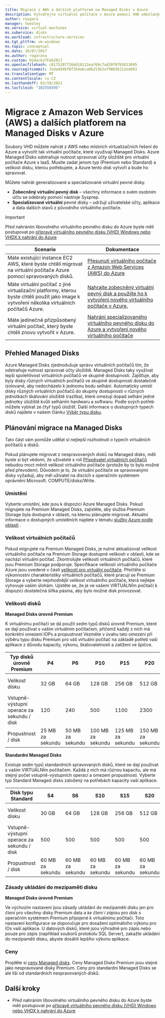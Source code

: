 ```yaml
---
title: Migrace z AWS a dalších platforem na Managed Disks v Azure
description: Vytvářejte virtuální počítače v Azure pomocí VHD odeslaných z jiných cloudů, jako je AWS nebo jiných virtualizačních platforem, a využijte výhod Azure Managed Disks.
author: roygara
manager: twooley
ms.service: virtual-machines
ms.subervice: disks
ms.workload: infrastructure-services
ms.tgt_pltfrm: vm-windows
ms.topic: conceptual
ms.date: 10/07/2017
ms.author: rogarana
ms.custom: H1Hack27Feb2017
ms.openlocfilehash: c817528ff26dd10112eaf69c7ad20f8fb5813695
ms.sourcegitcommit: 7edadd4bf8f354abca0b253b3af98836212edd93
ms.translationtype: MT
ms.contentlocale: cs-CZ
ms.lasthandoff: 03/10/2021
ms.locfileid: "102550395"
---
```

# <a name="migrate-from-amazon-web-services-aws-and-other-platforms-to-managed-disks-in-azure"></a>Migrace z Amazon Web Services (AWS) a dalších platforem na Managed Disks v Azure

Soubory VHD můžete nahrát z AWS nebo místních virtualizačních řešení do Azure a vytvořit tak virtuální počítače, které využívají Managed Disks. Azure Managed Disks odstraňuje nutnost spravovat účty úložiště pro virtuální počítače Azure s IaaS. Musíte zadat jenom typ (Premium nebo Standard) a velikost disku, kterou potřebujete, a Azure tento disk vytvoří a bude ho spravovat. 

Můžete nahrát generalizované a specializované virtuální pevné disky. 
- **Zobecněný virtuální pevný disk** – všechny informace o svém osobním účtu se odebraly pomocí nástroje Sysprep. 
- **Specializované virtuální** pevné disky – udržují uživatelské účty, aplikace a data dalších stavů z původního virtuálního počítače. 

> [!IMPORTANT]
> Před nahráním libovolného virtuálního pevného disku do Azure byste měli postupovat po [přípravě virtuálního pevného disku (VHD) Windows nebo VHDX k nahrání do Azure](prepare-for-upload-vhd-image.md)
>
>


| Scenario                                                                                                                         | Dokumentace                                                                                                                       |
|----------------------------------------------------------------------------------------------------------------------------------|-------------------------------------------------------------------------------------------------------------------------------------|
| Máte existující instance EC2 AWS, které byste chtěli migrovat na virtuální počítače Azure pomocí spravovaných disků.                              | [Přesunutí virtuálního počítače z Amazon Web Services (AWS) do Azure](aws-to-azure.md)                           |
| Máte virtuální počítač z jiné virtualizační platformy, kterou byste chtěli použít jako image k vytvoření několika virtuálních počítačů Azure. | [Nahrajte zobecněný virtuální pevný disk a použijte ho k vytvoření nového virtuálního počítače v Azure.](upload-generalized-managed.md) |
| Máte jedinečně přizpůsobený virtuální počítač, který byste chtěli znovu vytvořit v Azure.                                                      | [Nahrání specializovaného virtuálního pevného disku do Azure a vytvoření nového virtuálního počítače](create-vm-specialized.md)         |


## <a name="overview-of-managed-disks"></a>Přehled Managed Disks

Azure Managed Disks zjednodušuje správu virtuálních počítačů tím, že odstraňuje nutnost spravovat účty úložiště. Managed Disks taky využívat lepší spolehlivost virtuálních počítačů ve skupině dostupnosti. Zajišťuje, aby byly disky různých virtuálních počítačů ve skupině dostupnosti dostatečně izolované, aby nedocházelo k jednomu bodu selhání. Automaticky umístí disky různých virtuálních počítačů do skupiny dostupnosti v různých jednotkách škálování úložiště (razítka), které omezují dopad selhání jedné jednotky úložiště kvůli selháním hardwaru a softwaru.
Podle svých potřeb můžete vybírat ze čtyř typů úložišť. Další informace o dostupných typech disků najdete v našem článku [Výběr typu disku](../disks-types.md).

## <a name="plan-for-the-migration-to-managed-disks"></a>Plánování migrace na Managed Disks

Tato část vám pomůže udělat si nejlepší rozhodnutí o typech virtuálních počítačů a disků.

Pokud plánujete migrovat z nespravovaných disků na Managed disks, měli byste si být vědomi, že uživatelé s rolí [Přispěvatel virtuálních počítačů](../../role-based-access-control/built-in-roles.md#virtual-machine-contributor) nebudou moct měnit velikost virtuálního počítače (protože by to bylo možné před převodem). Důvodem je to, že virtuální počítače se spravovanými disky vyžadují, aby měl uživatel na discích s operačním systémem oprávnění Microsoft. COMPUTE/disks/Write.

### <a name="location"></a>Umístění

Vyberte umístění, kde jsou k dispozici Azure Managed Disks. Pokud migrujete na Premium Managed Disks, zajistěte, aby služba Premium Storage byla dostupná v oblasti, na kterou plánujete migrovat. Aktuální informace o dostupných umístěních najdete v tématu [služby Azure podle oblasti](https://azure.microsoft.com/regions/#services) .

### <a name="vm-sizes"></a>Velikost virtuálních počítačů

Pokud migrujete na Premium Managed Disks, je nutné aktualizovat velikost virtuálního počítače na Premium Storage dostupné velikosti v oblasti, kde se nachází virtuální počítač. Zkontrolujte velikosti virtuálních počítačů, které jsou Premium Storage podporuje. Specifikace velikosti virtuálního počítače Azure jsou uvedené v části [velikosti pro virtuální počítače](../sizes.md).
Přečtěte si výkonnostní charakteristiky virtuálních počítačů, které pracují se Premium Storage a vyberte nejvhodnější velikost virtuálního počítače, která nejlépe vyhovuje vašim úlohám. Ujistěte se, že je ve vašem VIRTUÁLNÍm počítači k dispozici dostatečná šířka pásma, aby bylo možné disk provozovat.

### <a name="disk-sizes"></a>Velikosti disků

**Managed Disks úrovně Premium**

K virtuálnímu počítači se dá použít sedm typů disků úrovně Premium, které se dají používat s vaším virtuálním počítačem, přičemž každý z nich má konkrétní omezení IOPs a propustnost Vezměte v úvahu tato omezení při výběru typu disku Premium pro váš virtuální počítač na základě potřeb vaší aplikace z důvodu kapacity, výkonu, škálovatelnosti a zatížení ve špičce.

| Typ disků úrovně Premium  | P4    | P6    | P10   | P15   | P20   | P30   | P40   | P50   | 
|---------------------|-------|-------|-------|-------|-------|-------|-------|-------|
| Velikost disku           | 32 GB| 64 GB| 128 GB| 256 GB|512 GB | 1024 GB (1 TB)    | 2048 GB (2 TB)    | 4095 GB (4 TB)    | 
| Vstupně-výstupní operace za sekundu / disk       | 120   | 240   | 500   | 1100  |2300              | 5000              | 7 500              | 7 500              | 
| Propustnost / disk | 25 MB za sekundu  | 50 MB za sekundu  | 100 MB za sekundu | 125 MB za sekundu |150 MB za sekundu | 200 MB za sekundu | 250 MB za sekundu | 250 MB za sekundu |

**Standardní Managed Disks**

Existuje sedm typů standardních spravovaných disků, které se dají používat s vaším VIRTUÁLNÍm počítačem. Každá z nich má různou kapacitu, ale má stejný počet vstupně-výstupních operací a omezení propustnosti. Vyberte typ Standard Managed disks založený na potřebách kapacity vaší aplikace.

| Disk typu Standard  | S4               | S6               | S10              | S15              | S20              | S30              | S40              | S50              | 
|---------------------|------------------|------------------|------------------|------------------|------------------|------------------|------------------|------------------| 
| Velikost disku           | 30 GB            | 64 GB            | 128 GB           | 256 GB           |512 GB           | 1024 GB (1 TB)   | 2048 GB (2 TB)    | 4095 GB (4 TB)   | 
| Vstupně-výstupní operace za sekundu / disk       | 500              | 500              | 500              | 500              |500              | 500              | 500             | 500              | 
| Propustnost / disk | 60 MB za sekundu | 60 MB za sekundu | 60 MB za sekundu | 60 MB za sekundu |60 MB za sekundu | 60 MB za sekundu | 60 MB za sekundu | 60 MB za sekundu | 

### <a name="disk-caching-policy"></a>Zásady ukládání do mezipaměti disku 

**Managed Disks úrovně Premium**

Ve výchozím nastavení jsou zásady ukládání do mezipaměti disku jen pro *čtení* pro všechny disky Premium data a *ke čtení i zápisu* pro disk s operačním systémem Premium připojené k virtuálnímu počítači. Toto nastavení konfigurace se doporučuje pro dosažení optimálního výkonu pro IOs vaší aplikace. U datových disků, které jsou výhradně pro zápis nebo pouze pro zápis (například souborů protokolu SQL Server), zakažte ukládání do mezipaměti disku, abyste dosáhli lepšího výkonu aplikace.

### <a name="pricing"></a>Ceny

Projděte si [ceny Managed disks](https://azure.microsoft.com/pricing/details/managed-disks/). Ceny Managed Disks Premium jsou stejné jako nespravované disky Premium. Ceny pro standardní Managed Disks se ale liší od standardních nespravovaných disků.


## <a name="next-steps"></a>Další kroky

- Před nahráním libovolného virtuálního pevného disku do Azure byste měli postupovat po [přípravě virtuálního pevného disku (VHD) Windows nebo VHDX k nahrání do Azure](prepare-for-upload-vhd-image.md)